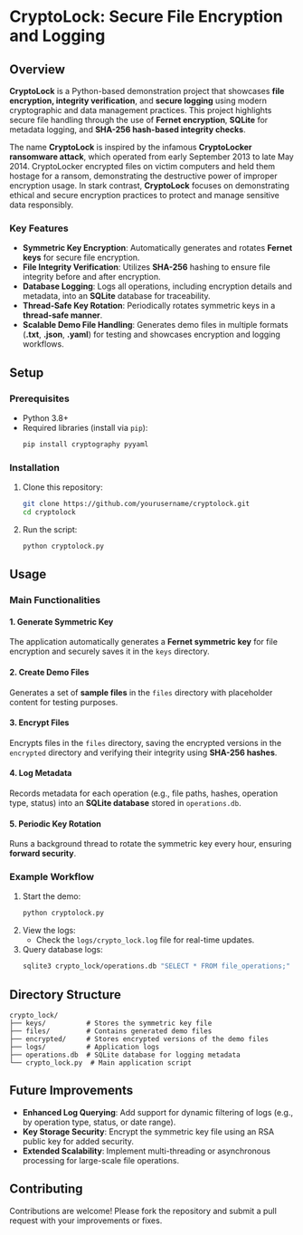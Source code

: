 # CryptoLock: Secure File Encryption and Logging

## Overview
**CryptoLock** is a Python-based demonstration project that showcases **file encryption, integrity verification**, and **secure logging** using modern cryptographic and data management practices. This project highlights secure file handling through the use of **Fernet encryption**, **SQLite** for metadata logging, and **SHA-256 hash-based integrity checks**.

The name **CryptoLock** is inspired by the infamous **CryptoLocker ransomware attack**, which operated from early September 2013 to late May 2014. CryptoLocker encrypted files on victim computers and held them hostage for a ransom, demonstrating the destructive power of improper encryption usage. In stark contrast, **CryptoLock** focuses on demonstrating ethical and secure encryption practices to protect and manage sensitive data responsibly.

### Key Features
- **Symmetric Key Encryption**: Automatically generates and rotates **Fernet keys** for secure file encryption.
- **File Integrity Verification**: Utilizes **SHA-256** hashing to ensure file integrity before and after encryption.
- **Database Logging**: Logs all operations, including encryption details and metadata, into an **SQLite** database for traceability.
- **Thread-Safe Key Rotation**: Periodically rotates symmetric keys in a **thread-safe manner**.
- **Scalable Demo File Handling**: Generates demo files in multiple formats (**.txt**, **.json**, **.yaml**) for testing and showcases encryption and logging workflows.

## Setup
### Prerequisites
- Python 3.8+
- Required libraries (install via `pip`):
  ```bash
  pip install cryptography pyyaml
  ```

### Installation
1. Clone this repository:
   ```bash
   git clone https://github.com/yourusername/cryptolock.git
   cd cryptolock
   ```
2. Run the script:
   ```bash
   python cryptolock.py
   ```

## Usage
### Main Functionalities
#### 1. **Generate Symmetric Key**
   The application automatically generates a **Fernet symmetric key** for file encryption and securely saves it in the `keys` directory.

#### 2. **Create Demo Files**
   Generates a set of **sample files** in the `files` directory with placeholder content for testing purposes.

#### 3. **Encrypt Files**
   Encrypts files in the `files` directory, saving the encrypted versions in the `encrypted` directory and verifying their integrity using **SHA-256 hashes**.

#### 4. **Log Metadata**
   Records metadata for each operation (e.g., file paths, hashes, operation type, status) into an **SQLite database** stored in `operations.db`.

#### 5. **Periodic Key Rotation**
   Runs a background thread to rotate the symmetric key every hour, ensuring **forward security**.

### Example Workflow
1. Start the demo:
   ```bash
   python cryptolock.py
   ```
2. View the logs:
   - Check the `logs/crypto_lock.log` file for real-time updates.
3. Query database logs:
   ```bash
   sqlite3 crypto_lock/operations.db "SELECT * FROM file_operations;"
   ```

## Directory Structure
```
crypto_lock/
├── keys/          # Stores the symmetric key file
├── files/         # Contains generated demo files
├── encrypted/     # Stores encrypted versions of the demo files
├── logs/          # Application logs
├── operations.db  # SQLite database for logging metadata
└── crypto_lock.py  # Main application script
```

## Future Improvements
- **Enhanced Log Querying**: Add support for dynamic filtering of logs (e.g., by operation type, status, or date range).
- **Key Storage Security**: Encrypt the symmetric key file using an RSA public key for added security.
- **Extended Scalability**: Implement multi-threading or asynchronous processing for large-scale file operations.

## Contributing
Contributions are welcome! Please fork the repository and submit a pull request with your improvements or fixes.


